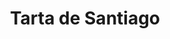 ---
layout: recette
categories: [recettes]
hidden: true
lang: fr
sitemap: false
title: Tarta de Santiago
type: sucre
recettes:
  Classique:
    ingredients: 
      - nom: oeufs 
        qte: 4
        variable: true
      - nom: sucre glace
        qte: 200
        unite: gr
      - nom: poudre d'amandes
        qte: 200
        unite: gr
      - nom: beurre
        qte: 100
        unite: gr
      - nom: cannelle
        qte: 0.5
        unite: cuillère à café
      - nom: zestes de citron
      - nom: zestes d'orange
    preconditions:
      - Préchauffer le four à 180°C
    etapes:
      - label: Préparation
        details:
          - Faire fondre le beurre
          - Mélanger les oeufs avec le sucre tamisé
          - Ajouter le beurre fondu et mélanger
          - Ajouter la poudre d'amandes, la cannelle et les zestes
          - Mélanger et verser dans un moule rond
      - label: Cuisson
        emoji: 🔥
        details: 
          - Cuire 30 minutes à 180°C
          - Au moment de servir, saupoudrer de sucre glace
---